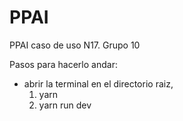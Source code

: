# PPAI
PPAI caso de uso N17. Grupo 10

Pasos para hacerlo andar:
- abrir la terminal en el directorio raiz,
  1. yarn
  2. yarn run dev
